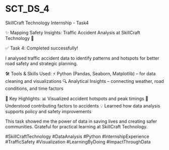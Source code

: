 # SCT_DS_4
SkillCraft Technology Internship - Task4

✨ Mapping Safety Insights: Traffic Accident Analysis at SkillCraft Technology 🚦

✅ Task 4: Completed successfully!

I analysed traffic accident data to identify patterns and hotspots for better road safety and strategic planning.

🛠 Tools & Skills Used:
⚡ Python (Pandas, Seaborn, Matplotlib) – for data cleaning and visualizations
🔍 Analytical Insights – connecting weather, road conditions, and time factors

🎯 Key Highlights:
📊 Visualized accident hotspots and peak timings
🧠 Understood contributing factors to accidents
💡 Learned how data analysis supports policy and safety improvements

This task showed me the power of data in saving lives and creating safer communities. Grateful for practical learning at SkillCraft Technology.

#SkillCraftTechnology #DataAnalysis #Python #InternshipExperience #TrafficSafety #Visualization #LearningByDoing #ImpactThroughData
